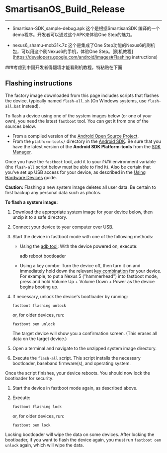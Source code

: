 # SmartisanOS_Build_Release

----

* Smartisan-SDK_sample-debug.apk 这个是根据SmartisanSDK 编译的一个demo程序。开发者可以通过这个APK来体验One Step的魅力。

* nexus6_shamu-mob31k.7z 这个是集成了One Step功能的Nexus6的刷机包，可以用这个刷Nexus6的手机，体验One Step。[刷机教程](https://developers.google.com/android/images#Flashing instructions)


###考虑到中国开发者得翻墙才能看刷机教程，特粘贴在下面
<h2 id="instructions">Flashing instructions</h2>
<p>The factory image downloaded from this page includes scripts that flashes the
device, typically named <code>flash-all.sh</code> (On Windows systems, use <code>flash-all.bat</code>
instead).</p>
<p>To flash a device using one of the system images below (or one of your own), you
need the latest <code>fastboot</code> tool. You can get it from one of the sources below.</p>
<ul>
<li>From a compiled version of the
  <a href="https://source.android.com/">Android Open Source Project</a>.</li>
<li>From the <code>platform-tools/</code> directory in the
  <a href="https://developer.android.com/sdk">Android SDK</a>. Be sure that you have the
  latest version of the <strong>Android SDK Platform-tools</strong> from the
  <a href="http://developer.android.com/tools/help/sdk-manager.html">SDK Manager</a>.</li>
</ul>
<p>Once you have the <code>fastboot</code> tool, add it to your <code>PATH</code> environment variable
(the <code>flash-all</code> script below must be able to find it). Also be certain that
you've set up USB access for your device, as described in the
<a href="http://developer.android.com/tools/device.html">Using Hardware Devices</a> guide.</p>
<aside class="caution"><strong>Caution:</strong><span> Flashing a new system image deletes all user data. Be certain to first
backup any personal data such as photos.</span></aside>
<p><strong>To flash a system image:</strong></p>
<ol>
<li>
<p>Download the appropriate system image for your device below, then unzip it
   to a safe directory.</p>
</li>
<li>
<p>Connect your device to your computer over USB.</p>
</li>
<li>
<p>Start the device in fastboot mode with one of the following methods:</p>
<ul>
<li>
<p>Using the <a href="http://developer.android.com/tools/help/adb.html">adb tool</a>:
  With the device powered on, execute:</p>
<p>adb reboot bootloader</p>
</li>
<li>
<p>Using a key combo: Turn the device off, then turn it on and immediately
  hold down the relevant
  <a href="https://source.android.com/source/building-devices.html#booting-into-fastboot-mode">key combination</a>
  for your device. For example, to put a Nexus 5 ("hammerhead") into
  fastboot mode, press and hold Volume Up + Volume Down + Power as the
  device begins booting up.</p>
</li>
</ul>
</li>
<li>
<p>If necessary, unlock the device's bootloader by running:</p>
<pre class="prettyprint notranslate" translate="no"><code>fastboot flashing unlock
</code></pre>
<p>or, for older devices, run:</p>
<pre class="prettyprint notranslate" translate="no"><code>fastboot oem unlock
</code></pre>
<p>The target device will show you a confirmation screen. (This erases all data
on the target device.)</p>
</li>
<li>
<p>Open a terminal and navigate to the unzipped system image directory.</p>
</li>
<li>
<p>Execute the <code>flash-all</code> script. This script installs the necessary
   bootloader, baseband firmware(s), and operating system.</p>
</li>
</ol>
<p>Once the script finishes, your device reboots. You should now lock the
bootloader for security:</p>
<ol>
<li>
<p>Start the device in fastboot mode again, as described above.</p>
</li>
<li>
<p>Execute:</p>
<pre class="prettyprint notranslate" translate="no"><code>fastboot flashing lock
</code></pre>
<p>or, for older devices, run:</p>
<pre class="prettyprint notranslate" translate="no"><code>fastboot oem lock
</code></pre>
</li>
</ol>
<p>Locking bootloader will wipe the data on some devices. After locking the
bootloader, if you want to flash the device again, you must run <code>fastboot oem
unlock</code> again, which will wipe the data.</p>
